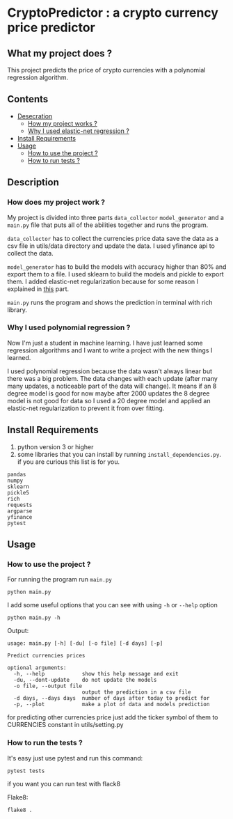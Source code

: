 # CryptoPredictor : a crypto currency price predictor

## What my project does ?

This project predicts the price of crypto currencies with a polynomial regression algorithm.

## Contents

- [Desecration](#description)
  - [How my project works ?](#how-does-my-project-work)
  - [Why I used elastic-net regression ?](#why-i-used-elastic-net-regression)
- [Install Requirements](#install-requirements)
- [Usage](#usage)
  - [How to use the project ?](#how-to-use-the-project)
  - [How to run tests ?](#how-to-run-tests)

## Description

### How does my project work ?

My project is divided into three parts `data_collector` `model_generator` and a `main.py` file that puts all of the abilities together and runs the program.

`data_collector` has to collect the currencies price data save the data as a csv file in utils/data directory and update the data. I used yfinance api to collect the data.

`model_generator` has to build the models with accuracy higher than 80% and export them to a file. I used sklearn to build the models and pickle to export them. I added elastic-net regularization because for some reason I explained in [this](#why-i-used-polynomial-regression) part.

`main.py` runs the program and shows the prediction in terminal with rich library.

### Why I used polynomial regression ?

Now I'm just a student in machine learning. I have just learned some regression algorithms and I want to write a project with the new things I learned.

I used polynomial regression because the data wasn't always linear but there was a big problem. The data changes with each update (after many many updates, a noticeable part of the data will change). It means if an 8 degree model is good for now maybe after 2000 updates the 8 degree model is not good for data so I used a 20 degree model and applied an elastic-net regularization to prevent it from over fitting.

## Install Requirements

1. python version 3 or higher
2. some libraries that you can install by running `install_dependencies.py`. if you are curious this list is for you.

```text
pandas
numpy
sklearn
pickle5
rich
requests
argparse
yfinance
pytest
```

## Usage

### How to use the project ?

For running the program run `main.py`

```command
python main.py
```

I add some useful options that you can see with using `-h` or `--help` option

```command
python main.py -h
```

Output:

```text
usage: main.py [-h] [-du] [-o file] [-d days] [-p]

Predict currencies prices

optional arguments:
  -h, --help            show this help message and exit
  -du, --dont-update    do not update the models
  -o file, --output file
                        output the prediction in a csv file
  -d days, --days days  number of days after today to predict for
  -p, --plot            make a plot of data and models prediction
```

for predicting other currencies price just add the ticker symbol of them to CURRENCIES constant in utils/setting.py

### How to run the tests ?

It's easy just use pytest and run this command:

```command
pytest tests
```

if you want you can run test with flack8

Flake8:

```command
flake8 .
```
